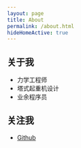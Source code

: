 ```yaml
---
layout: page
title: About
permalink: /about.html
hideHomeActive: true
---
```


## 关于我

- 力学工程师
- 塔式起重机设计
- 业余程序员


## 关注我

- [Github](https://github.com/{{site.github}})
